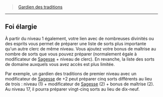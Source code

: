 ﻿---
!GenericItem
Id: cleric_traditions_hd.md#foi-élargie
ParentLink: cleric_traditions_hd.md#gardien-des-traditions
Name: Foi élargie
ParentName: Gardien des traditions
NameLevel: 2
Attributes:
  Name: Foi élargie
  Markdown: >+
    ## <!--Name-->Foi élargie<!--/Name-->


    À partir du niveau 1 également, votre lien avec de nombreuses divinités ou des esprits vous permet de préparer une liste de sorts plus importante qu'un autre clerc de même niveau. Vous ajoutez votre bonus de maîtrise au nombre de sorts que vous pouvez préparer (normalement égale à modificateur de [Sagesse](hd_abilities_wisdom.md) + niveau de clerc). En revanche, la liste des sorts de domaine auxquels vous avez accès est plus limitée.


    Par exemple, un gardien des traditions de premier niveau avec un modificateur de [Sagesse](hd_abilities_wisdom.md) de +2 peut préparer cinq sorts différents au lieu de trois : niveau (1) + modificateur de [Sagesse](hd_abilities_wisdom.md) (2) + bonus de maîtrise (2). Au niveau 17, il pourra préparer vingt-cinq sorts au lieu de dix-neuf.

AttributesDictionary: >+
  Name: Foi élargie

  Markdown: >+

    ## <!--Name-->Foi élargie<!--/Name-->





    À partir du niveau 1 également, votre lien avec de nombreuses divinités ou des esprits vous permet de préparer une liste de sorts plus importante qu'un autre clerc de même niveau. Vous ajoutez votre bonus de maîtrise au nombre de sorts que vous pouvez préparer (normalement égale à modificateur de [Sagesse](hd_abilities_wisdom.md) + niveau de clerc). En revanche, la liste des sorts de domaine auxquels vous avez accès est plus limitée.





    Par exemple, un gardien des traditions de premier niveau avec un modificateur de [Sagesse](hd_abilities_wisdom.md) de +2 peut préparer cinq sorts différents au lieu de trois : niveau (1) + modificateur de [Sagesse](hd_abilities_wisdom.md) (2) + bonus de maîtrise (2). Au niveau 17, il pourra préparer vingt-cinq sorts au lieu de dix-neuf.



---
> [Gardien des traditions](hd_cleric_traditions.md)

---

## Foi élargie

À partir du niveau 1 également, votre lien avec de nombreuses divinités ou des esprits vous permet de préparer une liste de sorts plus importante qu'un autre clerc de même niveau. Vous ajoutez votre bonus de maîtrise au nombre de sorts que vous pouvez préparer (normalement égale à modificateur de [Sagesse](hd_abilities_wisdom.md) + niveau de clerc). En revanche, la liste des sorts de domaine auxquels vous avez accès est plus limitée.

Par exemple, un gardien des traditions de premier niveau avec un modificateur de [Sagesse](hd_abilities_wisdom.md) de +2 peut préparer cinq sorts différents au lieu de trois : niveau (1) + modificateur de [Sagesse](hd_abilities_wisdom.md) (2) + bonus de maîtrise (2). Au niveau 17, il pourra préparer vingt-cinq sorts au lieu de dix-neuf.

